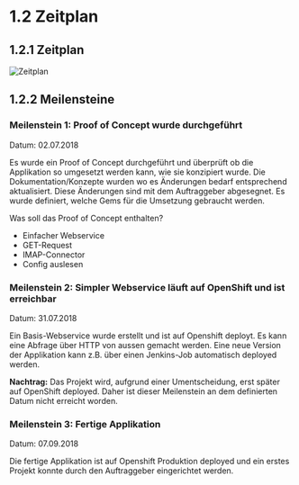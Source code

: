 # 1.2 Zeitplan

## 1.2.1 Zeitplan

![Zeitplan](https://raw.githubusercontent.com/puzzle/mailbox-watcher/master/doc/1_initialisierung/img/zeitplan.jpg)

## 1.2.2 Meilensteine

### Meilenstein 1: Proof of Concept wurde durchgeführt

Datum: 02.07.2018

Es wurde ein Proof of Concept durchgeführt und überprüft ob die Applikation so umgesetzt werden kann,
wie sie konzipiert wurde. Die Dokumentation/Konzepte wurden wo es Änderungen bedarf entsprechend aktualisiert. Diese Änderungen sind mit dem Auftraggeber abgesegnet. Es wurde definiert, welche Gems für die Umsetzung gebraucht werden.

Was soll das Proof of Concept enthalten?
* Einfacher Webservice
* GET-Request
* IMAP-Connector
* Config auslesen

### Meilenstein 2: Simpler Webservice läuft auf OpenShift und ist erreichbar

Datum: 31.07.2018

Ein Basis-Webservice wurde erstellt und ist auf Openshift deployt. Es kann eine Abfrage über HTTP von aussen gemacht werden. Eine neue Version der Applikation kann z.B. über einen Jenkins-Job automatisch deployed werden.

**Nachtrag:** Das Projekt wird, aufgrund einer Umentscheidung, erst später auf OpenShift deployed. Daher ist dieser Meilenstein an dem definierten Datum nicht erreicht worden.

### Meilenstein 3: Fertige Applikation 

Datum: 07.09.2018

Die fertige Applikation ist auf Openshift Produktion deployed und ein erstes Projekt konnte durch den Auftraggeber eingerichtet werden.
